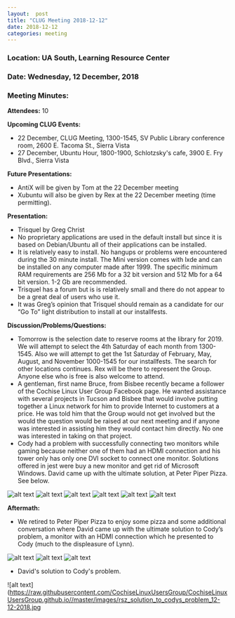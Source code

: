 ```yaml
---
layout:  post
title: "CLUG Meeting 2018-12-12"
date: 2018-12-12
categories: meeting
---
```


### Location: UA South, Learning Resource Center 

### Date: Wednesday, 12 December, 2018

### Meeting Minutes:

**Attendees:** 10

**Upcoming CLUG Events:**

 * 22 December, CLUG Meeting, 1300-1545, SV Public Library conference room, 2600 E. Tacoma St., Sierra Vista
 * 27 December, Ubuntu Hour, 1800-1900, Schlotzsky's cafe, 3900 E. Fry Blvd., Sierra Vista

**Future Presentations:**

 * AntiX will be given by Tom at the  22 December meeting
 * Xubuntu will also be given by Rex at the 22 December meeting (time permitting). 

**Presentation:**  
 * Trisquel by Greg Christ
 * No proprietary applications are used in the default install but since it is based on Debian/Ubuntu all of their applications can be installed.
 * It is relatively easy to install.  No hangups or problems were encountered during the 30 minute install.  The Mini version comes with lxde and can be installed on any computer made after 1999.  The specific minimum RAM requirements are 256 Mb for a 32 bit version and 512 Mb for a 64 bit version.  1-2 Gb are recommended.  
 * Trisquel has a forum but is is relatively small and there do not appear to be a great deal of users who use it. 
 * It was Greg’s opinion that Trisquel should remain as a candidate for our “Go To” light distribution to install at our installfests.

**Discussion/Problems/Questions:**

 * Tomorrow is the selection date to reserve rooms at the library for 2019.  We will attempt to select the 4th Saturday of each month from 1300-1545.  Also we will attempt to get the 1st Saturday of February, May, August, and November 1000-1545 for our installfests.  The search for other locations continues.  Rex will be there to represent the Group.  Anyone else who is free is also welcome to attend.
 * A gentleman, first name Bruce, from Bisbee recently became a follower of the Cochise Linux User Group Facebook page.  He wanted assistance with several projects in Tucson and Bisbee that would involve putting together a Linux network for him to provide Internet to customers at a price.  He was told him that the Group would not get involved but the would the question would be raised at our next meeting and if anyone was interested in assisting him they would contact him directly.  No one was interested in taking on that project.
 * Cody had a problem with successfully connecting two monitors while gaming because neither one of them had an HDMI connection and his tower only has only one DVI socket to connect one monitor.  Solutions offered in jest were buy a new monitor and get rid of Microsoft Windows.  David came up with the ultimate solution, at Peter Piper Pizza.  See below.

![alt text](https://raw.githubusercontent.com/CochiseLinuxUsersGroup/CochiseLinuxUsersGroup.github.io/master/images/rsz_clug_mtg_2018-12-12_1.jpg)
![alt text](https://raw.githubusercontent.com/CochiseLinuxUsersGroup/CochiseLinuxUsersGroup.github.io/master/images/rsz_clug_mtg_2018-12-12_2.jpg)
![alt text](https://raw.githubusercontent.com/CochiseLinuxUsersGroup/CochiseLinuxUsersGroup.github.io/master/images/rsz_clug_mtg_2018-12-12_3.jpg)
![alt text](https://raw.githubusercontent.com/CochiseLinuxUsersGroup/CochiseLinuxUsersGroup.github.io/master/images/rsz_clug_mtg_2018-12-12_4.jpg)
![alt text](https://raw.githubusercontent.com/CochiseLinuxUsersGroup/CochiseLinuxUsersGroup.github.io/master/images/rsz_clug_mtg_2018-12-12_5.jpg)
![alt text](https://raw.githubusercontent.com/CochiseLinuxUsersGroup/CochiseLinuxUsersGroup.github.io/master/images/rsz_clug_mtg_2018-12-12_6.jpg)

**Aftermath:**

 * We retired to Peter Piper Pizza to enjoy some pizza and some additional conversation where David came up with the ultimate solution to Cody’s problem, a monitor with an HDMI connection which he presented to Cody (much to the displeasure of Lynn).

![alt text](https://raw.githubusercontent.com/CochiseLinuxUsersGroup/CochiseLinuxUsersGroup.github.io/master/images/rsz_clug_peter_piper_pizza_2018-12-12_1.jpg)
![alt text](https://raw.githubusercontent.com/CochiseLinuxUsersGroup/CochiseLinuxUsersGroup.github.io/master/images/rsz_clug_peter_piper_pizza_2018-12-12_2.jpg)
![alt text](https://raw.githubusercontent.com/CochiseLinuxUsersGroup/CochiseLinuxUsersGroup.github.io/master/images/rsz_clug_peter_piper_pizza_2018-12-12_3.jpg)

 * David's solution to Cody's problem.

![alt text](https://raw.githubusercontent.com/CochiseLinuxUsersGroup/CochiseLinuxUsersGroup.github.io//master/images/rsz_solution_to_codys_problem_12-12-2018.jpg

